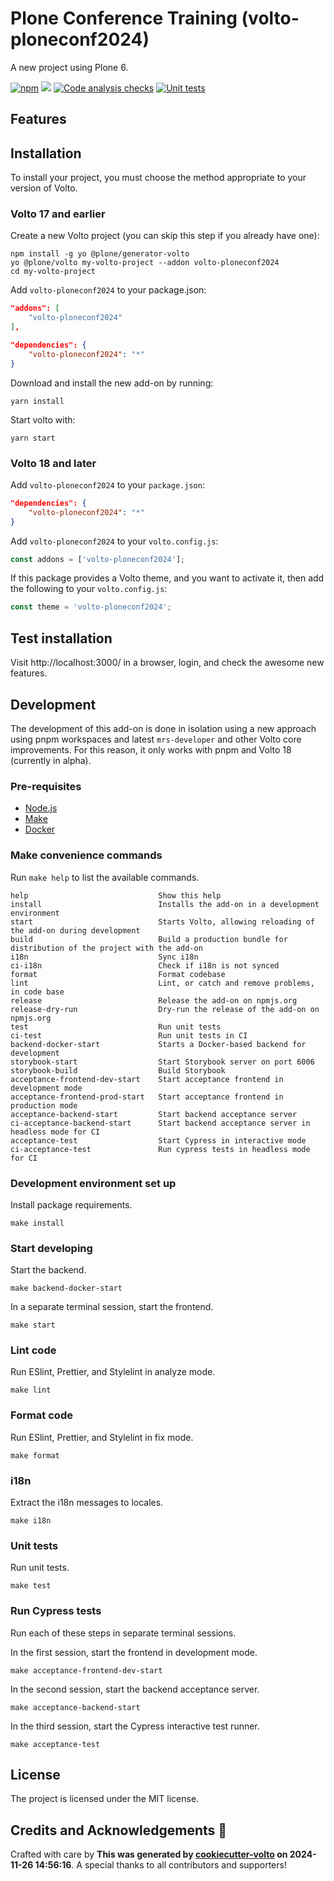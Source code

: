 # Plone Conference Training (volto-ploneconf2024)

A new project using Plone 6.

[![npm](https://img.shields.io/npm/v/volto-ploneconf2024)](https://www.npmjs.com/package/volto-ploneconf2024)
[![](https://img.shields.io/badge/-Storybook-ff4785?logo=Storybook&logoColor=white&style=flat-square)](https://albertbosch81.github.io/volto-ploneconf2024/)
[![Code analysis checks](https://github.com/albertbosch81/volto-ploneconf2024/actions/workflows/code.yml/badge.svg)](https://github.com/albertbosch81/volto-ploneconf2024/actions/workflows/code.yml)
[![Unit tests](https://github.com/albertbosch81/volto-ploneconf2024/actions/workflows/unit.yml/badge.svg)](https://github.com/albertbosch81/volto-ploneconf2024/actions/workflows/unit.yml)

## Features

<!-- List your awesome features here -->

## Installation

To install your project, you must choose the method appropriate to your version of Volto.


### Volto 17 and earlier

Create a new Volto project (you can skip this step if you already have one):

```
npm install -g yo @plone/generator-volto
yo @plone/volto my-volto-project --addon volto-ploneconf2024
cd my-volto-project
```

Add `volto-ploneconf2024` to your package.json:

```JSON
"addons": [
    "volto-ploneconf2024"
],

"dependencies": {
    "volto-ploneconf2024": "*"
}
```

Download and install the new add-on by running:

```
yarn install
```

Start volto with:

```
yarn start
```

### Volto 18 and later

Add `volto-ploneconf2024` to your `package.json`:

```json
"dependencies": {
    "volto-ploneconf2024": "*"
}
```

Add `volto-ploneconf2024` to your `volto.config.js`:

```javascript
const addons = ['volto-ploneconf2024'];
```

If this package provides a Volto theme, and you want to activate it, then add the following to your `volto.config.js`:

```javascript
const theme = 'volto-ploneconf2024';
```

## Test installation

Visit http://localhost:3000/ in a browser, login, and check the awesome new features.


## Development

The development of this add-on is done in isolation using a new approach using pnpm workspaces and latest `mrs-developer` and other Volto core improvements.
For this reason, it only works with pnpm and Volto 18 (currently in alpha).


### Pre-requisites

-   [Node.js](https://6.docs.plone.org/install/create-project.html#node-js)
-   [Make](https://6.docs.plone.org/install/create-project.html#make)
-   [Docker](https://6.docs.plone.org/install/create-project.html#docker)


### Make convenience commands

Run `make help` to list the available commands.

```text
help                             Show this help
install                          Installs the add-on in a development environment
start                            Starts Volto, allowing reloading of the add-on during development
build                            Build a production bundle for distribution of the project with the add-on
i18n                             Sync i18n
ci-i18n                          Check if i18n is not synced
format                           Format codebase
lint                             Lint, or catch and remove problems, in code base
release                          Release the add-on on npmjs.org
release-dry-run                  Dry-run the release of the add-on on npmjs.org
test                             Run unit tests
ci-test                          Run unit tests in CI
backend-docker-start             Starts a Docker-based backend for development
storybook-start                  Start Storybook server on port 6006
storybook-build                  Build Storybook
acceptance-frontend-dev-start    Start acceptance frontend in development mode
acceptance-frontend-prod-start   Start acceptance frontend in production mode
acceptance-backend-start         Start backend acceptance server
ci-acceptance-backend-start      Start backend acceptance server in headless mode for CI
acceptance-test                  Start Cypress in interactive mode
ci-acceptance-test               Run cypress tests in headless mode for CI
```

### Development environment set up

Install package requirements.

```shell
make install
```

### Start developing

Start the backend.

```shell
make backend-docker-start
```

In a separate terminal session, start the frontend.

```shell
make start
```

### Lint code

Run ESlint, Prettier, and Stylelint in analyze mode.

```shell
make lint
```

### Format code

Run ESlint, Prettier, and Stylelint in fix mode.

```shell
make format
```

### i18n

Extract the i18n messages to locales.

```shell
make i18n
```

### Unit tests

Run unit tests.

```shell
make test
```

### Run Cypress tests

Run each of these steps in separate terminal sessions.

In the first session, start the frontend in development mode.

```shell
make acceptance-frontend-dev-start
```

In the second session, start the backend acceptance server.

```shell
make acceptance-backend-start
```

In the third session, start the Cypress interactive test runner.

```shell
make acceptance-test
```

## License

The project is licensed under the MIT license.

## Credits and Acknowledgements 🙏

Crafted with care by **This was generated by [cookiecutter-volto](https://github.com/plone/cookiecutter-volto/frontend_addon) on 2024-11-26 14:56:16**. A special thanks to all contributors and supporters!
